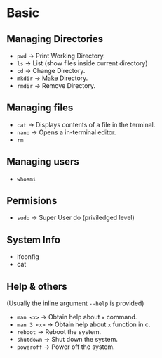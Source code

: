 # Basic
## Managing Directories
- `pwd` → Print Working Directory.
- `ls` → List (show files inside current directory)
- `cd` → Change Directory.
- `mkdir` → Make Directory.
- `rmdir` → Remove Directory.

## Managing files

- `cat` → Displays contents of a file in the terminal.
- `nano` → Opens a in-terminal editor.
- `rm`

## Managing users

- `whoami`

## Permisions

- `sudo` → Super User do (priviledged level)

## System Info

- ifconfig
- cat

## Help & others

(Usually the inline argument `--help` is provided)

- `man <x>` → Obtain help about `x` command.
- `man 3 <x>` → Obtain help about `x` function in c.
- `reboot` → Reboot the system.
- `shutdown` → Shut down the system.
- `poweroff` → Power off the system.